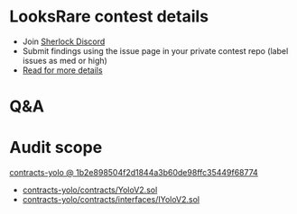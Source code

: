 
# LooksRare contest details

- Join [Sherlock Discord](https://discord.gg/MABEWyASkp)
- Submit findings using the issue page in your private contest repo (label issues as med or high)
- [Read for more details](https://docs.sherlock.xyz/audits/watsons)

# Q&A

# Audit scope


[contracts-yolo @ 1b2e898504f2d1844a3b60de98ffc35449f68774](https://github.com/LooksRare/contracts-yolo/tree/1b2e898504f2d1844a3b60de98ffc35449f68774)
- [contracts-yolo/contracts/YoloV2.sol](contracts-yolo/contracts/YoloV2.sol)
- [contracts-yolo/contracts/interfaces/IYoloV2.sol](contracts-yolo/contracts/interfaces/IYoloV2.sol)


